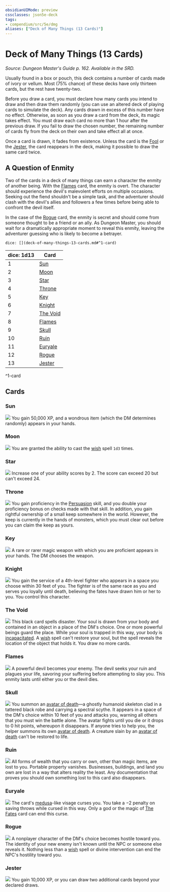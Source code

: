 ```yaml
---
obsidianUIMode: preview
cssclasses: json5e-deck
tags:
- compendium/src/5e/dmg
aliases: ["Deck of Many Things (13 Cards)"]
---
```

# Deck of Many Things (13 Cards)
*Source: Dungeon Master's Guide p. 162. Available in the SRD.*  

Usually found in a box or pouch, this deck contains a number of cards made of ivory or vellum. Most (75% chance) of these decks have only thirteen cards, but the rest have twenty-two.

Before you draw a card, you must declare how many cards you intend to draw and then draw them randomly (you can use an altered deck of playing cards to simulate the deck). Any cards drawn in excess of this number have no effect. Otherwise, as soon as you draw a card from the deck, its magic takes effect. You must draw each card no more than 1 hour after the previous draw. If you fail to draw the chosen number, the remaining number of cards fly from the deck on their own and take effect all at once.

Once a card is drawn, it fades from existence. Unless the card is the [Fool](compendium/decks/deck-of-many-things.md#Fool) or the [Jester](compendium/decks/deck-of-many-things.md#Jester), the card reappears in the deck, making it possible to draw the same card twice.

## A Question of Enmity

Two of the cards in a deck of many things can earn a character the enmity of another being. With the [Flames](compendium/decks/deck-of-many-things.md#Flames) card, the enmity is overt. The character should experience the devil's malevolent efforts on multiple occasions. Seeking out the fiend shouldn't be a simple task, and the adventurer should clash with the devil's allies and followers a few times before being able to confront the devil itself.

In the case of the [Rogue](compendium/decks/deck-of-many-things.md#Rogue) card, the enmity is secret and should come from someone thought to be a friend or an ally. As Dungeon Master, you should wait for a dramatically appropriate moment to reveal this enmity, leaving the adventurer guessing who is likely to become a betrayer.

`dice: [](deck-of-many-things-13-cards.md#^1-card)`

| dice: 1d13 | Card |
|------------|------|
| 1 | [Sun](compendium/decks/deck-of-many-things.md#Sun) |
| 2 | [Moon](compendium/decks/deck-of-many-things.md#Moon) |
| 3 | [Star](compendium/decks/deck-of-many-things.md#Star) |
| 4 | [Throne](compendium/decks/deck-of-many-things.md#Throne) |
| 5 | [Key](compendium/decks/deck-of-many-things.md#Key) |
| 6 | [Knight](compendium/decks/deck-of-many-things.md#Knight) |
| 7 | [The Void](compendium/decks/deck-of-many-things.md#The%20Void) |
| 8 | [Flames](compendium/decks/deck-of-many-things.md#Flames) |
| 9 | [Skull](compendium/decks/deck-of-many-things.md#Skull) |
| 10 | [Ruin](compendium/decks/deck-of-many-things.md#Ruin) |
| 11 | [Euryale](compendium/decks/deck-of-many-things.md#Euryale) |
| 12 | [Rogue](compendium/decks/deck-of-many-things.md#Rogue) |
| 13 | [Jester](compendium/decks/deck-of-many-things.md#Jester) |
^1-card

## Cards

### Sun
![](https://raw.githubusercontent.com/5etools-mirror-2/5etools-img/main/decks/DMG/Deck%20of%20Many%20Things/02-sun.webp#card)
You gain 50,000 XP, and a wondrous item (which the DM determines randomly) appears in your hands.

### Moon
![](https://raw.githubusercontent.com/5etools-mirror-2/5etools-img/main/decks/DMG/Deck%20of%20Many%20Things/03-moon.webp#card)
You are granted the ability to cast the [wish](compendium/spells/wish.md) spell `1d3` times.

### Star
![](https://raw.githubusercontent.com/5etools-mirror-2/5etools-img/main/decks/DMG/Deck%20of%20Many%20Things/04-star.webp#card)
Increase one of your ability scores by 2. The score can exceed 20 but can't exceed 24.

### Throne
![](https://raw.githubusercontent.com/5etools-mirror-2/5etools-img/main/decks/DMG/Deck%20of%20Many%20Things/07-throne.webp#card)
You gain proficiency in the [Persuasion](rules/skills.md#Persuasion) skill, and you double your proficiency bonus on checks made with that skill. In addition, you gain rightful ownership of a small keep somewhere in the world. However, the keep is currently in the hands of monsters, which you must clear out before you can claim the keep as yours.

### Key
![](https://raw.githubusercontent.com/5etools-mirror-2/5etools-img/main/decks/DMG/Deck%20of%20Many%20Things/08-key.webp#card)
A rare or rarer magic weapon with which you are proficient appears in your hands. The DM chooses the weapon.

### Knight
![](https://raw.githubusercontent.com/5etools-mirror-2/5etools-img/main/decks/DMG/Deck%20of%20Many%20Things/09-knight.webp#card)
You gain the service of a 4th-level fighter who appears in a space you choose within 30 feet of you. The fighter is of the same race as you and serves you loyally until death, believing the fates have drawn him or her to you. You control this character.

### The Void
![](https://raw.githubusercontent.com/5etools-mirror-2/5etools-img/main/decks/DMG/Deck%20of%20Many%20Things/12-void.webp#card)
This black card spells disaster. Your soul is drawn from your body and contained in an object in a place of the DM's choice. One or more powerful beings guard the place. While your soul is trapped in this way, your body is [incapacitated](rules/conditions.md#incapacitated). A [wish](compendium/spells/wish.md) spell can't restore your soul, but the spell reveals the location of the object that holds it. You draw no more cards.

### Flames
![](https://raw.githubusercontent.com/5etools-mirror-2/5etools-img/main/decks/DMG/Deck%20of%20Many%20Things/13-flames.webp#card)
A powerful devil becomes your enemy. The devil seeks your ruin and plagues your life, savoring your suffering before attempting to slay you. This enmity lasts until either you or the devil dies.

### Skull
![](https://raw.githubusercontent.com/5etools-mirror-2/5etools-img/main/decks/DMG/Deck%20of%20Many%20Things/14-skull.webp#card)
You summon an [avatar of death](compendium/bestiary/undead/avatar-of-death-dmg.md)—a ghostly humanoid skeleton clad in a tattered black robe and carrying a spectral scythe. It appears in a space of the DM's choice within 10 feet of you and attacks you, warning all others that you must win the battle alone. The avatar fights until you die or it drops to 0 hit points, whereupon it disappears. If anyone tries to help you, the helper summons its own [avatar of death](compendium/bestiary/undead/avatar-of-death-dmg.md). A creature slain by an [avatar of death](compendium/bestiary/undead/avatar-of-death-dmg.md) can't be restored to life.

### Ruin
![](https://raw.githubusercontent.com/5etools-mirror-2/5etools-img/main/decks/DMG/Deck%20of%20Many%20Things/17-ruin.webp#card)
All forms of wealth that you carry or own, other than magic items, are lost to you. Portable property vanishes. Businesses, buildings, and land you own are lost in a way that alters reality the least. Any documentation that proves you should own something lost to this card also disappears.

### Euryale
![](https://raw.githubusercontent.com/5etools-mirror-2/5etools-img/main/decks/DMG/Deck%20of%20Many%20Things/18-euryale.webp#card)
The card's [medusa](compendium/bestiary/monstrosity/medusa.md)-like visage curses you. You take a −2 penalty on saving throws while cursed in this way. Only a god or the magic of [The Fates](compendium/decks/deck-of-many-things.md#The%20Fates) card can end this curse.

### Rogue
![](https://raw.githubusercontent.com/5etools-mirror-2/5etools-img/main/decks/DMG/Deck%20of%20Many%20Things/19-rogue.webp#card)
A nonplayer character of the DM's choice becomes hostile toward you. The identity of your new enemy isn't known until the NPC or someone else reveals it. Nothing less than a [wish](compendium/spells/wish.md) spell or divine intervention can end the NPC's hostility toward you.

### Jester
![](https://raw.githubusercontent.com/5etools-mirror-2/5etools-img/main/decks/DMG/Deck%20of%20Many%20Things/22-jester.webp#card)
You gain 10,000 XP, or you can draw two additional cards beyond your declared draws.